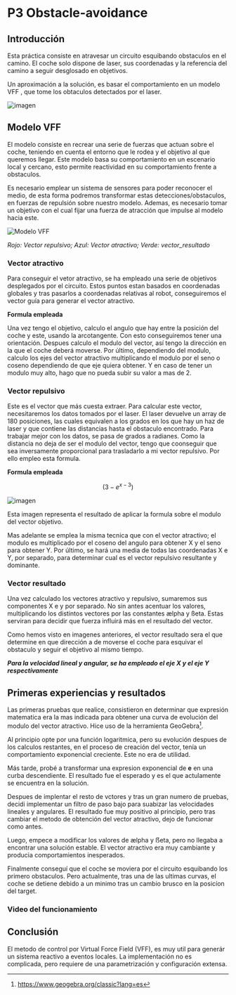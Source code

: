 # P3 Obstacle-avoidance

## Introducción

Esta práctica consiste en atravesar un circuito esquibando obstaculos en el camino. El coche solo dispone de laser, sus coordenadas y la referencia del camino a seguir desglosado en objetivos.

Un aproximación a la solución, es basar el comportamiento en un modelo VFF , que tome los obtaculos detectados por el laser.

![imagen](https://github.com/user-attachments/assets/250a862d-4c5b-4272-b8d2-dc0d8dcf5f69)

## Modelo VFF

El modelo consiste en recrear una serie de fuerzas que actuan sobre el coche, teniendo en cuenta el entorno que le rodea y el objetivo al que queremos llegar.
Este modelo basa su comportamiento en un escenario local y cercano, esto permite reactividad en su comportamiento frente a obstaculos.

Es necesario emplear un sistema de sensores para poder reconocer el medio, de esta forma podremos transformar estas detecciones/obstaculos, en fuerzas de repulsión sobre nuestro modelo. Ademas, es necesario tomar un objetivo con el cual fijar una fuerza de atracción que impulse al modelo hacia este.

![Modelo VFF](https://encrypted-tbn0.gstatic.com/images?q=tbn:ANd9GcRExno3pU1tAoEtRTgtIqoEAv3tPE9YhA_gZQ&s)

_Rojo: Vector repulsivo; Azul: Vector atractivo; Verde: vector_resultado_

### Vector atractivo

Para conseguir el vetor atractivo, se ha empleado una serie de objetivos desplegados por el circuito. Estos puntos estan basados en coordenadas globales y tras pasarlos a coordenadas relativas al robot, conseguiremos el vector guía para generar el vector atractivo.

**Formula empleada**

Una vez tengo el objetivo, calculo el angulo que hay entre la posición del coche y este, usando la arcotangente. Con esto conseguiremos tener una orientación.
Despues calculo el modulo del vector, así tengo la dirección en la que el coche deberá moverse.
Por último, dependiendo del modulo, calculo los ejes del vector atractivo multiplicando el modulo por el seno o coseno dependiendo de que eje quiera obtener. Y en caso de tener un modulo muy alto, hago que no pueda subir su valor a mas de 2.

### Vector repulsivo

Este es el vector que más cuesta extraer.
Para calcular este vector, necesitaremos los datos tomados por el laser. El laser devuelve un array de 180 posiciones, las cuales equivalen a los grados en los que hay un haz de laser y que contiene las distancias hasta el obstaculo encontrado.
Para trabajar mejor con los datos, se pasa de grados a radianes.
Como la distancia no deja de ser el modulo del vector, tengo que coonseguir que sea inversamente proporcional para trasladarlo a mi vector repulsivo. Por ello empleo esta formula.

**Formula empleada**

$$\left( 3 - e^{x-3}\right)$$

![imagen](https://github.com/user-attachments/assets/472b39d6-e232-4541-93f5-45771befe189)

Esta imagen representa el resultado de aplicar la formula sobre el modulo del vector objetivo.

Mas adelante se emplea la misma tecnica que con el vector atractivo; el modulo es multiplicado por el coseno del angulo para obtener X y el seno para obtener Y.
Por último, se hará una media de todas las coordenadas X e Y, por separado, para determinar cual es el vector repulsivo resultante y dominante.

### Vector resultado

Una vez calculado los vectores atractivo y repulsivo, sumaremos sus componentes X e y por separado. No sin antes acentuar los valores, multiplicando los distintos vectores por las constantes ælpha y ßeta. Estas serviran para decidir que fuerza influirá más en el resultado del vector.

Como hemos visto en imagenes anteriores, el vector resultado sera el que determine en que dirección a de moverse el coche para esquivar el obstaculo y seguir el objetivo al mismo tiempo. 

**_Para la velocidad lineal y angular, se ha empleado el eje X y el eje Y respectivamente_**

## Primeras experiencias y resultados

Las primeras pruebas que realice, consistieron en determinar que expresión matematica era la mas indicada para obtener una curva de evolución del modulo del vector atractivo. Hice uso de la herramienta GeoGebra[^1].

[^1]: https://www.geogebra.org/classic?lang=es

Al principio opte por una función logaritmica, pero su evolución despues de los calculos restantes, en el proceso de creación del vector, tenía un comportamiento exponencial creciente. Este no era de utilidad.

Más tarde, probé a transformar una expresion exponencial de **e** en una curba descendiente. El resultado fue el esperado y es el que actulamente se encuentra en la solución.

Despues de implentar el resto de vctores y tras un gran numero de pruebas, decidi implementar un filtro de paso bajo para suabizar las velocidades lineales y angulares. El resultado fue muy positivo al principio, pero tras cambiar el metodo de obtención del vector atractivo, dejo de funcionar como antes.

Luego, empece a modificar los valores de ælpha y ẞeta, pero no llegaba a encontrar una solución estable. El vector atractivo era muy cambiante y producia comportamientos inesperados.

Finalmente conseguí que el coche se moviera por el circuito esquibando los primero obstaculos. Pero actualmente, tras una de las ultimas curvas, el coche se detiene debido a un minimo tras un cambio brusco en la posicíon del target.

### Video del funcionamiento




## Conclusión

El metodo de control por Virtual Force Field (VFF), es muy util para generár un sistema reactivo a eventos locales.
La implementación no es complicada, pero requiere de una parametrización y configuración extensa.



